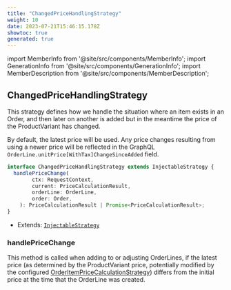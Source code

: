 ```yaml
---
title: "ChangedPriceHandlingStrategy"
weight: 10
date: 2023-07-21T15:46:15.178Z
showtoc: true
generated: true
---
```

<!-- This file was generated from the Vendure source. Do not modify. Instead, re-run the "docs:build" script -->
import MemberInfo from '@site/src/components/MemberInfo';
import GenerationInfo from '@site/src/components/GenerationInfo';
import MemberDescription from '@site/src/components/MemberDescription';


## ChangedPriceHandlingStrategy

<GenerationInfo sourceFile="packages/core/src/config/order/changed-price-handling-strategy.ts" sourceLine="17" packageName="@vendure/core" />

This strategy defines how we handle the situation where an item exists in an Order, and
then later on another is added but in the meantime the price of the ProductVariant has changed.

By default, the latest price will be used. Any price changes resulting from using a newer price
will be reflected in the GraphQL `OrderLine.unitPrice[WithTax]ChangeSinceAdded` field.

```ts title="Signature"
interface ChangedPriceHandlingStrategy extends InjectableStrategy {
  handlePriceChange(
        ctx: RequestContext,
        current: PriceCalculationResult,
        orderLine: OrderLine,
        order: Order,
    ): PriceCalculationResult | Promise<PriceCalculationResult>;
}
```
* Extends: <code><a href='/reference/typescript-api/common/injectable-strategy#injectablestrategy'>InjectableStrategy</a></code>



<div className="members-wrapper">

### handlePriceChange

<MemberInfo kind="method" type="(ctx: <a href='/reference/typescript-api/request/request-context#requestcontext'>RequestContext</a>, current: <a href='/reference/typescript-api/common/price-calculation-result#pricecalculationresult'>PriceCalculationResult</a>, orderLine: <a href='/reference/typescript-api/entities/order-line#orderline'>OrderLine</a>, order: <a href='/reference/typescript-api/entities/order#order'>Order</a>) => <a href='/reference/typescript-api/common/price-calculation-result#pricecalculationresult'>PriceCalculationResult</a> | Promise&#60;<a href='/reference/typescript-api/common/price-calculation-result#pricecalculationresult'>PriceCalculationResult</a>&#62;"   />

This method is called when adding to or adjusting OrderLines, if the latest price
(as determined by the ProductVariant price, potentially modified by the configured
<a href='/reference/typescript-api/orders/order-item-price-calculation-strategy#orderitempricecalculationstrategy'>OrderItemPriceCalculationStrategy</a>) differs from the initial price at the time
that the OrderLine was created.


</div>
